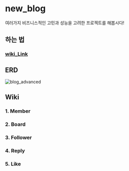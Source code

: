 # new_blog
여러가지 비즈니스적인 고민과 성능을 고려한 프로젝트를 해봅시다!

## 하는 법 

### [wiki_Link](https://github.com/ilgolf/new_blog/wiki/Project-%EC%8B%9C%EC%9E%91%EC%9D%B4%EC%9C%A0-&-%ED%95%98%EB%8A%94-%EB%B0%A9%EB%B2%95)

## ERD

![blog_advanced](https://user-images.githubusercontent.com/77387861/163565275-1fd81c8b-372e-47aa-ae50-e64a048665b6.png)

## Wiki

### 1. Member

### 2. Board

### 3. Follower

### 4. Reply

### 5. Like
